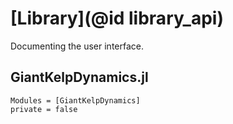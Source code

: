 # [Library](@id library_api)

Documenting the user interface.

## GiantKelpDynamics.jl
```@autodocs
Modules = [GiantKelpDynamics]
private = false
```